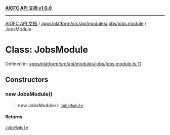 [**AIOFC API 文档 v1.0.0**](../../../../../../../../README.md)

***

[AIOFC API 文档](../../../../../../../../modules.md) / [apps/platform/src/api/modules/jobs/jobs.module](../README.md) / JobsModule

# Class: JobsModule

Defined in: [apps/platform/src/api/modules/jobs/jobs.module.ts:11](https://github.com/aiofc-nx/aiofc-server-20250113/blob/c42968e9d610c830827b0ce80268360670d99c8b/apps/platform/src/api/modules/jobs/jobs.module.ts#L11)

## Constructors

### new JobsModule()

> **new JobsModule**(): [`JobsModule`](JobsModule.md)

#### Returns

[`JobsModule`](JobsModule.md)
